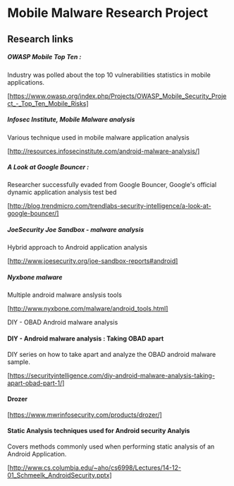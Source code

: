 # Mobile Malware Research Project

## Research links

##### OWASP Mobile Top Ten  :

Industry was polled about the top 10 vulnerabilities statistics in mobile applications.

[https://www.owasp.org/index.php/Projects/OWASP_Mobile_Security_Project_-_Top_Ten_Mobile_Risks]

##### Infosec Institute, Mobile Malware analysis

Various technique used in mobile malware application analysis

[http://resources.infosecinstitute.com/android-malware-analysis/]

##### A Look at Google Bouncer :

Researcher successfully evaded from Google Bouncer, Google's official dynamic application analysis test bed

[http://blog.trendmicro.com/trendlabs-security-intelligence/a-look-at-google-bouncer/]

##### JoeSecurity Joe Sandbox - malware analysis

Hybrid approach to Android application analysis

[http://www.joesecurity.org/joe-sandbox-reports#android]

##### Nyxbone malware

Multiple android malware anslysis tools

[http://www.nyxbone.com/malware/android_tools.html]

DIY - OBAD Android malware analysis

#### DIY - Android malware analysis : Taking OBAD apart

DIY series on how to take apart and analyze the OBAD android malware sample.

[https://securityintelligence.com/diy-android-malware-analysis-taking-apart-obad-part-1/]

#### Drozer

[https://www.mwrinfosecurity.com/products/drozer/]

#### Static Analysis techniques used for Android security Analyis

Covers methods commonly used when performing static analysis of an Android Application.

[http://www.cs.columbia.edu/~aho/cs6998/Lectures/14-12-01_Schmeelk_AndroidSecurity.pptx]



